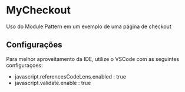 # MyCheckout
Uso do Module Pattern em um exemplo de uma página de checkout

## Configurações
Para melhor aproveitamento da IDE, utilize o VSCode com as seguintes configuraçoes:

 * javascript.referencesCodeLens.enabled : true
 * javascript.validate.enable : true


